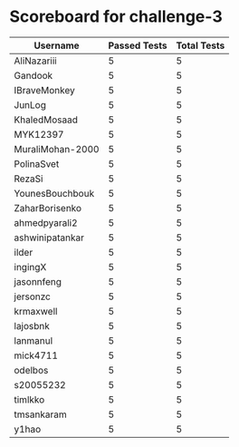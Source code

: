 # Scoreboard for challenge-3
| Username   | Passed Tests | Total Tests |
|------------|--------------|-------------|
| AliNazariii | 5 | 5 |
| Gandook | 5 | 5 |
| IBraveMonkey | 5 | 5 |
| JunLog | 5 | 5 |
| KhaledMosaad | 5 | 5 |
| MYK12397 | 5 | 5 |
| MuraliMohan-2000 | 5 | 5 |
| PolinaSvet | 5 | 5 |
| RezaSi | 5 | 5 |
| YounesBouchbouk | 5 | 5 |
| ZaharBorisenko | 5 | 5 |
| ahmedpyarali2 | 5 | 5 |
| ashwinipatankar | 5 | 5 |
| ilder | 5 | 5 |
| ingingX | 5 | 5 |
| jasonnfeng | 5 | 5 |
| jersonzc | 5 | 5 |
| krmaxwell | 5 | 5 |
| lajosbnk | 5 | 5 |
| lanmanul | 5 | 5 |
| mick4711 | 5 | 5 |
| odelbos | 5 | 5 |
| s20055232 | 5 | 5 |
| timlkko | 5 | 5 |
| tmsankaram | 5 | 5 |
| y1hao | 5 | 5 |
